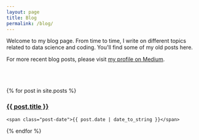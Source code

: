 ```yaml
---
layout: page
title: Blog
permalink: /blog/
---
```

Welcome to my blog page. From time to time, I write on different topics related to data science and coding. You'll find some of my old posts here. 

For more recent blog posts, please visit [my profile on Medium](https://medium.com/@ndgoet).
<br/><br/>
<br/><br/>

<div class="posts">
  {% for post in site.posts %}
  <div class="post">
    <h3 class="post-title">
      <a href="{{ site.url }}/{{ post.url }}">
        {{ post.title }}
      </a>
    </h3>

    <span class="post-date">{{ post.date | date_to_string }}</span>

  </div>
  {% endfor %}
</div>
